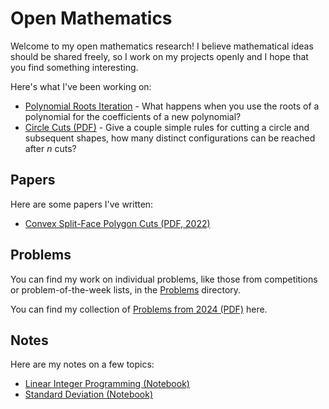 # Open Mathematics

Welcome to my open mathematics research! I believe mathematical ideas should be shared freely, so I work on my projects openly and I hope that you find something interesting.

Here's what I've been working on:

* [Polynomial Roots Iteration](./research/polynomial_roots/README.md) - What happens when you use the roots of a polynomial for the coefficients of a new polynomial?
* [Circle Cuts (PDF)](./papers/circle_cuts/cuts.pdf) - Give a couple simple rules for cutting a circle and subsequent shapes, how many distinct configurations can be reached after $n$ cuts?

## Papers

Here are some papers I've written:

* [Convex Split-Face Polygon Cuts (PDF, 2022)](./papers/convex_split_face_polygon_cuts/csfpc.pdf)

## Problems

You can find my work on individual problems, like those from competitions or problem-of-the-week lists, in the [Problems](./problems/README.md) directory.

You can find my collection of [Problems from 2024 (PDF)](./problems/phobosdream/probs.pdf) here.

## Notes

Here are my notes on a few topics:

* [Linear Integer Programming (Notebook)](./notes/linear_integer_programming.ipynb)
* [Standard Deviation (Notebook)](./notes/standard_deviation.ipynb)

